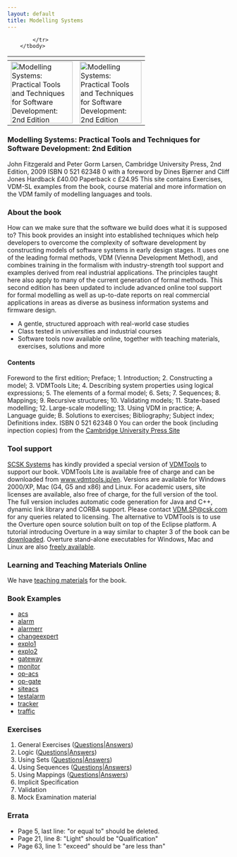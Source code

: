 ```yaml
---
layout: default
title: Modelling Systems
---
```


<table>
        <thead>
            <tr>
                <th></th>
                <th></th>
            </tr>
        </thead>
        <tbody>
            <tr>
                <td><a href="{{ site.url }}/publications/books/ms2/"> <img src="{{ site.url }}/publications/books/ms2.jpg" height="140" alt="Modelling Systems: Practical Tools and Techniques for Software Development: 2nd Edition"> </a></td>
				<td><a href="{{ site.url }}/publications/books/ms2/"> <img src="{{ site.url }}/publications/books/ms2-jp.png" height="140" alt="Modelling Systems: Practical Tools and Techniques for Software Development: 2nd Edition"> </a></td>
 
            </tr>
        </tbody>
</table>

### Modelling Systems: Practical Tools and Techniques for Software Development: 2nd Edition

John Fitzgerald and Peter Gorm Larsen, Cambridge University Press, 2nd Edition, 2009 ISBN 0 521 62348 0 with a foreword by Dines Bjørner and Cliff Jones Hardback £40.00 Paperback c £24.95
This site contains Exercises, VDM-SL examples from the book, course material and more information on the VDM family of modelling languages and tools.


### About the book

How can we make sure that the software we build does what it is supposed to? This book provides an insight into established techniques which help developers to overcome the complexity of software development by constructing models of software systems in early design stages. It uses one of the leading formal methods, VDM (Vienna Development Method), and combines training in the formalism with industry-strength tool support and examples derived from real industrial applications. The principles taught here also apply to many of the current generation of formal methods. This second edition has been updated to include advanced online tool support for formal modelling as well as up-to-date reports on real commercial applications in areas as diverse as business information systems and firmware design.

 * A gentle, structured approach with real-world case studies
 * Class tested in universities and industrial courses
 * Software tools now available online, together with teaching materials, exercises, solutions and more
 
 #### Contents
 
 Foreword to the first edition; Preface; 1. Introduction; 2. Constructing a model; 3. VDMTools Lite; 4. Describing system properties using logical expressions; 5. The elements of a formal model; 6. Sets; 7. Sequences; 8. Mappings; 9. Recursive structures; 10. Validating models; 11. State-based modelling; 12. Large-scale modelling; 13. Using VDM in practice; A. Language guide; B. Solutions to exercises; Bibliography; Subject index; Definitions index. ISBN 0 521 62348 0
You can order the book (including inpection copies) from the [Cambridge University Press Site](http://www.cambridge.org/uk/catalogue/catalogue.asp?isbn=9780521899116)

### Tool support

[SCSK Systems](http://www.csk.com/) has kindly provided a special version of [VDMTools]({{site.url}}/publications/books/vdmtools.html) to support our book. VDMTools Lite is available free of charge and can be downloaded from www.vdmtools.jp/en. Versions are available for Windows 2000/XP, Mac (G4, G5 and x86) and Linux. For academic users, site licenses are available, also free of charge, for the full version of the tool. The full version includes automatic code generation for Java and C++, dynamic link library and CORBA support. Please contact [VDM.SP@csk.com](mailto:VDM.SP@csk.com) for any queries related to licensing.
The alternative to VDMTools is to use the Overture open source solution built on top of the Eclipse platform. A tutorial introducing Overture in a way similar to chapter 3 of the book can be [downloaded]({{site.url}}/files/VDMPPGuideToOverture.pdf). Overture stand-alone executables for Windows, Mac and Linux are also [freely available]({{site.url}}/download/).

### Learning and Teaching Materials Online

We have [teaching materials]({{site.url}}/publications/training/) for the book.

### Book Examples

* [acs]({{site.url}}/publications/books/ms2/examples/acs.vdm)
* [alarm]({{site.url}}/publications/books/ms2/examples/alarm.vdm)
* [alarmerr]({{site.url}}/publications/books/ms2/examples/alarmerr.vdm)
* [changeexpert]({{site.url}}/publications/books/ms2/examples/changeexpert.vdm)
* [explo1]({{site.url}}/publications/books/ms2/examples/explo1.vdm)
* [explo2]({{site.url}}/publications/books/ms2/examples/explo2.vdm)
* [gateway]({{site.url}}/publications/books/ms2/examples/gateway.vdm)
* [monitor]({{site.url}}/publications/books/ms2/examples/monitor.vdm)
* [op-acs]({{site.url}}/publications/books/ms2/examples/op-acs.vdm)
* [op-gate]({{site.url}}/publications/books/ms2/examples/op-gate.vdm)
* [siteacs]({{site.url}}/publications/books/ms2/examples/siteacs.vdm)
* [testalarm]({{site.url}}/publications/books/ms2/examples/testalarm.vdm)
* [tracker]({{site.url}}/publications/books/ms2/examples/tracker.vdm)
* [traffic]({{site.url}}/publications/books/ms2/examples/traffic.vdm)

### Exercises

1. General Exercises ([Questions]({{site.url}}/publications/books/ms2/exercises/general-questions.html)|[Answers]({{site.url}}/publications/books/ms2/exercises/general-answers.html))
2. Logic ([Questions]({{site.url}}/publications/books/ms2/exercises/logic-questions.html)|[Answers]({{site.url}}/publications/books/ms2/exercises/logic-answers.html))
3. Using Sets ([Questions]({{site.url}}/publications/books/ms2/exercises/sets-questions.html)|[Answers]({{site.url}}/publications/books/ms2/exercises/sets-answers.html))
4. Using Sequences ([Questions]({{site.url}}/publications/books/ms2/exercises/sequences-questions.html)|[Answers]({{site.url}}/publications/books/ms2/exercises/sequences-answers.html))
5. Using Mappings ([Questions]({{site.url}}/publications/books/ms2/exercises/mappings-questions.html)|[Answers]({{site.url}}/publications/books/ms2/exercises/mappings-answers.html))
6. Implicit Specification
7. Validation
8. Mock Examination material

### Errata

* Page 5, last line: "or equal to" should be deleted.
* Page 21, line 8: "Light" should be "Qualification"
* Page 63, line 1: "exceed" should be "are less than"
